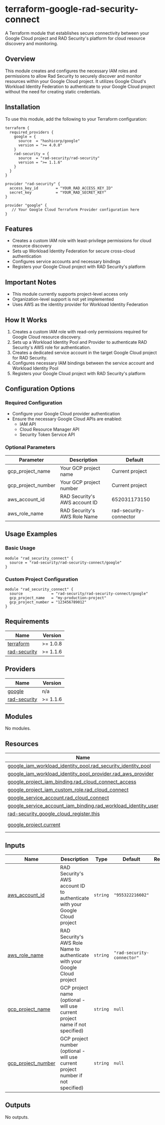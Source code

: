 # terraform-google-rad-security-connect

A Terraform module that establishes secure connectivity between your Google Cloud project and RAD Security's platform for cloud resource discovery and monitoring.

## Overview

This module creates and configures the necessary IAM roles and permissions to allow Rad Security to securely discover and monitor resources within your Google Cloud project. It utilizes Google Cloud's Workload Identity Federation to authenticate to your Google Cloud project without the need for creating static credentials.

## Installation

To use this module, add the following to your Terraform configuration:

```hcl
terraform {
  required_providers {
    google = {
      source  = "hashicorp/google"
      version = ">= 4.0.0"
    }
    rad-security = {
      source  = "rad-security/rad-security"
      version = ">= 1.1.6"
    }
  }
}

provider "rad-security" {
  access_key_id        = "YOUR_RAD_ACCESS_KEY_ID"
  secret_key           = "YOUR_RAD_SECRET_KEY"
}

provider "google" {
   // Your Google Cloud Terraform Provider configuration here
}
```

## Features

- Creates a custom IAM role with least-privilege permissions for cloud resource discovery
- Sets up Workload Identity Federation for secure cross-cloud authentication
- Configures service accounts and necessary bindings
- Registers your Google Cloud project with RAD Security's platform

## Important Notes

- This module currently supports project-level access only
- Organization-level support is not yet implemented
- Uses AWS as the identity provider for Workload Identity Federation

## How It Works

1. Creates a custom IAM role with read-only permissions required for Google Cloud resource discovery.
2. Sets up a Workload Identity Pool and Provider to authenticate RAD Security's AWS role for authentication.
3. Creates a dedicated service account in the target Google Cloud project for RAD Security.
4. Configures necessary IAM bindings between the service account and Workload Identity Pool
5. Registers your Google Cloud project with RAD Security's platform

## Configuration Options

### Required Configuration
- Configure your Google Cloud provider authentication
- Ensure the necessary Google Cloud APIs are enabled:
  - IAM API
  - Cloud Resource Manager API
  - Security Token Service API

### Optional Parameters
| Parameter | Description | Default |
|-----------|-------------|---------|
| gcp_project_name | Your GCP project name | Current project |
| gcp_project_number | Your GCP project number | Current project |
| aws_account_id | RAD Security's AWS account ID | 652031173150 |
| aws_role_name | RAD Security's AWS Role Name | rad-security-connector |

## Usage Examples

### Basic Usage
```hcl
module "rad_security_connect" {
  source = "rad-security/rad-security-connect/google"
}
```

### Custom Project Configuration
```hcl
module "rad_security_connect" {
  source             = "rad-security/rad-security-connect/google"
  gcp_project_name   = "my-production-project"
  gcp_project_number = "123456789012"
}
```

<!-- BEGINNING OF PRE-COMMIT-TERRAFORM DOCS HOOK -->
## Requirements

| Name | Version |
|------|---------|
| <a name="requirement_terraform"></a> [terraform](#requirement\_terraform) | >= 1.0.8 |
| <a name="requirement_rad-security"></a> [rad-security](#requirement\_rad-security) | >= 1.1.6 |

## Providers

| Name | Version |
|------|---------|
| <a name="provider_google"></a> [google](#provider\_google) | n/a |
| <a name="provider_rad-security"></a> [rad-security](#provider\_rad-security) | >= 1.1.6 |

## Modules

No modules.

## Resources

| Name | Type |
|------|------|
| [google_iam_workload_identity_pool.rad_security_identity_pool](https://registry.terraform.io/providers/hashicorp/google/latest/docs/resources/iam_workload_identity_pool) | resource |
| [google_iam_workload_identity_pool_provider.rad_aws_provider](https://registry.terraform.io/providers/hashicorp/google/latest/docs/resources/iam_workload_identity_pool_provider) | resource |
| [google_project_iam_binding.rad_cloud_connect_access](https://registry.terraform.io/providers/hashicorp/google/latest/docs/resources/project_iam_binding) | resource |
| [google_project_iam_custom_role.rad_cloud_connect](https://registry.terraform.io/providers/hashicorp/google/latest/docs/resources/project_iam_custom_role) | resource |
| [google_service_account.rad_cloud_connect](https://registry.terraform.io/providers/hashicorp/google/latest/docs/resources/service_account) | resource |
| [google_service_account_iam_binding.rad_workload_identity_user](https://registry.terraform.io/providers/hashicorp/google/latest/docs/resources/service_account_iam_binding) | resource |
| [rad-security_google_cloud_register.this](https://registry.terraform.io/providers/rad-security/rad-security/latest/docs/resources/google_cloud_register) | resource |
| [google_project.current](https://registry.terraform.io/providers/hashicorp/google/latest/docs/data-sources/project) | data source |

## Inputs

| Name | Description | Type | Default | Required |
|------|-------------|------|---------|:--------:|
| <a name="input_aws_account_id"></a> [aws\_account\_id](#input\_aws\_account\_id) | RAD Security's AWS account ID to authenticate with your Google Cloud project | `string` | `"955322216602"` | no |
| <a name="input_aws_role_name"></a> [aws\_role\_name](#input\_aws\_role\_name) | RAD Security's AWS Role Name to authenticate with your Google Cloud project | `string` | `"rad-security-connector"` | no |
| <a name="input_gcp_project_name"></a> [gcp\_project\_name](#input\_gcp\_project\_name) | GCP project name (optional - will use current project name if not specified) | `string` | `null` | no |
| <a name="input_gcp_project_number"></a> [gcp\_project\_number](#input\_gcp\_project\_number) | GCP project number (optional - will use current project number if not specified) | `string` | `null` | no |

## Outputs

No outputs.
<!-- END OF PRE-COMMIT-TERRAFORM DOCS HOOK -->
